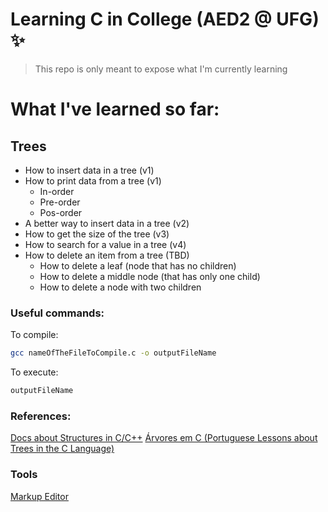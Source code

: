 # Learning C in College (AED2 @ UFG) ✨

> This repo is only meant to expose what I'm currently learning

# What I've learned so far:

## Trees

- How to insert data in a tree (v1)
- How to print data from a tree (v1)
  - In-order
  - Pre-order
  - Pos-order
- A better way to insert data in a tree (v2)
- How to get the size of the tree (v3)
- How to search for a value in a tree (v4)
- How to delete an item from a tree (TBD)
  -  How to delete a leaf (node that has no children)
  -  How to delete a middle node (that has only one child)
  -  How to delete a node with two children



### Useful commands:

To compile:

```sh
gcc nameOfTheFileToCompile.c -o outputFileName
```

To execute:

```sh
outputFileName
```

### References:

[Docs about Structures in C/C++](https://cppguide.readthedocs.io/en/latest/cpp/structure.html?highlight=%27.%27%20operator#pointer-variable-of-structure)
[Árvores em C (Portuguese Lessons about Trees in the C Language)](https://www.youtube.com/watch?v=dcOCsxiuKeU&list=PLqJK4Oyr5WShBuC5rqt9I0fMVNnaVTpeo&index=1&ab_channel=Programeseufuturo)

### Tools
[Markup Editor](https://dillinger.io/)
